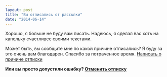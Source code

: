 ```yaml
---
layout: post
title: "Вы отписались от рассылки"
date: "2014-06-14"
---
```


Хорошо, я больше не буду вам писать. Надеюсь, я сделал вас хоть на капельку счастливее своими текстами.

Может быть, вы сообщите мне по какой причине отписались? Я буду за это очень вам благодарен. Спасибо за потраченное время. [Написать о причине отписки](mailto:paveldolgov@svobodaiznutri.ru)

**Или вы просто допустили ошибку? [Отменить отписку](/?wysija-page=1&controller=confirm&action=undounsubscribe&wysija-key=e9b8e5526065b8eee3cfdc9e86e86a28&demo=1&wysijap=subscriptions)**
